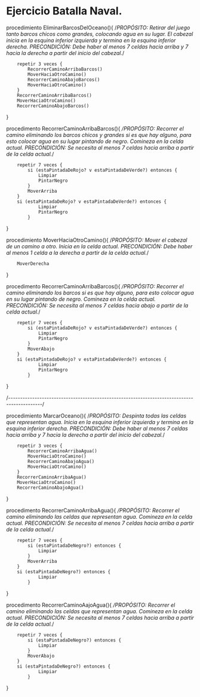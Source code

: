 # Ejercicio Batalla Naval.

procedimiento EliminarBarcosDelOceano(){
    /*PROPÓSITO: Retirar del juego tanto barcos chicos como grandes, colocando agua en su lugar. El cabezal inicia en la esquina inferior izquierda y termina en la esquina inferior derecha.
    PRECONDICIÓN: Debe haber al menos 7 celdas hacia arriba y 7 hacia la derecha a partir del inicio del cabezal.*/

        repetir 3 veces {
            RecorrerCaminoArribaBarcos()
            MoverHaciaOtroCamino()
            RecorrerCaminoAbajoBarcos()
            MoverHaciaOtroCamino()
        }
        RecorrerCaminoArribaBarcos()
        MoverHaciaOtroCamino()
        RecorrerCaminoAbajoBarcos()
}

procedimento RecorrerCaminoArribaBarcos(){
    */PROPÓSITO: Recorrer el camino eliminando los barcos chicos y grandes si es que hay alguno, para esto colocar agua en su lugar pintando de negro. Comineza en la celda actual.
    PRECONDICIÓN: Se necesita al menos 7 celdas hacia arriba a partir de la celda actual.*/

        repetir 7 veces {
            si (estaPintadaDeRojo? v estaPintadaDeVerde?) entonces {
                Limpiar
                PintarNegro
            }
            MoverArriba
        }
        si (estaPintadaDeRojo? v estaPintadaDeVerde?) entonces {
                Limpiar
                PintarNegro
            }        
}

procedimiento MoverHaciaOtroCamino(){
    /*PROPÓSITO: Mover el cabezal de un camino a otro. Inicia en la celda actual.
    PRECONDICIÓN: Debe haber al menos 1 celda a la derecha a partir de la celda actual.*/

        MoverDerecha
}

procedimento RecorrerCaminoArribaBarcos(){
    */PROPÓSITO: Recorrer el camino eliminando los barcos si es que hay alguno, para esto colocar agua en su lugar pintando de negro. Comineza en la celda actual.
    PRECONDICIÓN: Se necesita al menos 7 celdas hacia abajo a partir de la celda actual.*/

        repetir 7 veces {
            si (estaPintadaDeRojo? v estaPintadaDeVerde?) entonces {
                Limpiar
                PintarNegro
            }
            MoverAbajo
        }
        si (estaPintadaDeRojo? v estaPintadaDeVerde?) entonces {
                Limpiar
                PintarNegro
            }        
}

/--------------------------------------------------------------------------------------------/

procedimiento MarcarOceano(){
    /*PROPÓSITO: Despinta todas las celdas que representan agua. Inicia en la esquina inferior izquierda y termina en la esquina inferior derecha.
    PRECONDICIÓN: Debe haber al menos 7 celdas hacia arriba y 7 hacia la derecha a partir del inicio del cabezal.*/

        repetir 3 veces {
            RecorrerCaminoArribaAgua()
            MoverHaciaOtroCamino()
            RecorrerCaminoAbajoAgua()
            MoverHaciaOtroCamino()
        }
        RecorrerCaminoArribaAgua()
        MoverHaciaOtroCamino()
        RecorrerCaminoAbajoAgua()
}

procedimento RecorrerCaminoArribaAgua(){
    */PROPÓSITO: Recorrer el camino eliminando las celdas que representan agua. Comineza en la celda actual.
    PRECONDICIÓN: Se necesita al menos 7 celdas hacia arriba a partir de la celda actual.*/

        repetir 7 veces {
            si (estaPintadaDeNegro?) entonces {
                Limpiar
            }
            MoverArriba
        }
        si (estaPintadaDeNegro?) entonces {
                Limpiar
            }        
}

procedimento RecorrerCaminoAajoAgua(){
    */PROPÓSITO: Recorrer el camino eliminando las celdas que representan agua. Comineza en la celda actual.
    PRECONDICIÓN: Se necesita al menos 7 celdas hacia arriba a partir de la celda actual.*/

        repetir 7 veces {
            si (estaPintadaDeNegro?) entonces {
                Limpiar
            }
            MoverAbajo
        }
        si (estaPintadaDeNegro?) entonces {
                Limpiar
            }        
}
